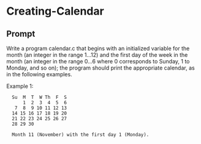 # Creating-Calendar

## Prompt
Write a program calendar.c that begins with an initialized variable for the month (an integer in the range 1…12) and the first day of the week in the month (an integer in the range 0…6 where 0 corresponds to Sunday, 1 to Monday, and so on); the program should print the appropriate calendar, as in the following examples.

Example 1:

      Su  M  T  W Th  F  S
          1  2  3  4  5  6 
       7  8  9 10 11 12 13 
      14 15 16 17 18 19 20 
      21 22 23 24 25 26 27 
      28 29 30

      Month 11 (November) with the first day 1 (Monday).
